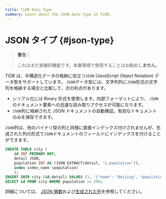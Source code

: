 ```yaml
---
title: TiDB Data Type
summary: Learn about the JSON data type in TiDB.
---
```


# JSON タイプ {#json-type}

> **警告：**
>
> これはまだ実験的機能です。本番環境で使用することはお勧めし**ません**。

TiDB は、半構造化データの格納に役立つ`JSON` (JavaScript Object Notation) データ型をサポートしています。 `JSON`データ型には、文字列列に`JSON`形式の文字列を格納する場合と比較して、次の利点があります。

-   シリアル化には Binary 形式を使用します。内部フォーマットにより、 `JSON`のドキュメント要素への迅速な読み取りアクセスが可能になります。
-   `JSON`列に格納された JSON ドキュメントの自動検証。有効なドキュメントのみを保存できます。

`JSON`列は、他のバイナリ型の列と同様に直接インデックス付けされませんが、生成された列の形式で`JSON`ドキュメントのフィールドにインデックスを付けることができます。

```sql
CREATE TABLE city (
    id INT PRIMARY KEY,
    detail JSON,
    population INT AS (JSON_EXTRACT(detail, '$.population')),
    index index_name (population)
    );
INSERT INTO city (id,detail) VALUES (1, '{"name": "Beijing", "population": 100}');
SELECT id FROM city WHERE population >= 100;
```

詳細については、 [JSON 関数](/functions-and-operators/json-functions.md)および[生成された列](/generated-columns.md)を参照してください。
